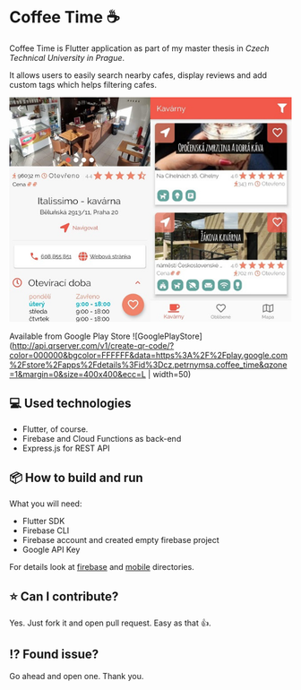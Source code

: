 # Coffee Time :coffee:
Coffee Time is Flutter application as part of my master thesis in *Czech Technical University in Prague*. 

It allows users to easily search nearby cafes, display reviews and add custom tags which helps filtering cafes.

![CoffeeTime](docs/app.jpg)

Available from Google Play Store
![GooglePlayStore](http://api.qrserver.com/v1/create-qr-code/?color=000000&bgcolor=FFFFFF&data=https%3A%2F%2Fplay.google.com%2Fstore%2Fapps%2Fdetails%3Fid%3Dcz.petrnymsa.coffee_time&qzone=1&margin=0&size=400x400&ecc=L | width=50)

## :computer: Used technologies 
- Flutter, of course. 
- Firebase and Cloud Functions as back-end
- Express.js for REST API

## :package: How to build and run

What you will need:

- Flutter SDK
- Firebase CLI
- Firebase account and created empty firebase project
- Google API Key

For details look at [firebase](firebase/README.md) and [mobile](mobile/README.md) directories.

## :star:  Can I contribute?
Yes. Just fork it and open pull request. Easy as that :+1:. 

## :interrobang: Found issue? 
Go ahead and open one. Thank you. 
